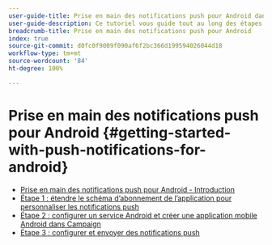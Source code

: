 ```yaml
---
user-guide-title: Prise en main des notifications push pour Android dans Campaign Classic
user-guide-description: Ce tutoriel vous guide tout au long des étapes nécessaires à l’envoi de notifications push à votre application Android depuis Adobe Campaign.
breadcrumb-title: Prise en main des notifications push pour Android
index: true
source-git-commit: d0fc0f9009f090af6f2bc366d199594026044d18
workflow-type: tm+mt
source-wordcount: '84'
ht-degree: 100%

---
```



# Prise en main des notifications push pour Android {#getting-started-with-push-notifications-for-android}

+ [Prise en main des notifications push pour Android - Introduction](/help/tutorial-getting-started-with-push-notifications-for-android/introduction.md)
+ [Étape 1 : étendre le schéma d’abonnement de l’application pour personnaliser les notifications push](/help/tutorial-getting-started-with-push-notifications-for-android/extending-the-app-subscription-schema.md)
+ [Étape 2 : configurer un service Android et créer une application mobile Android dans Campaign](/help/tutorial-getting-started-with-push-notifications-for-android/configuring-an-android-service-in-campaign.md)
+ [Étape 3 : configurer et envoyer des notifications push](/help/tutorial-getting-started-with-push-notifications-for-android/configuring-and-sending-push-notifications.md)

